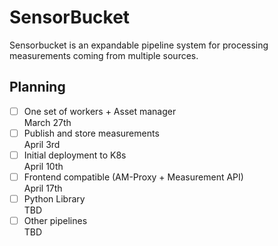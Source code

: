 # SensorBucket
Sensorbucket is an expandable pipeline system for processing measurements coming from multiple sources.

## Planning
- [ ] One set of workers + Asset manager  
      March 27th
- [ ] Publish and store measurements  
      April 3rd
- [ ] Initial deployment to K8s  
      April 10th
- [ ] Frontend compatible (AM-Proxy + Measurement API)  
      April 17th
- [ ] Python Library  
      TBD
- [ ] Other pipelines  
      TBD

